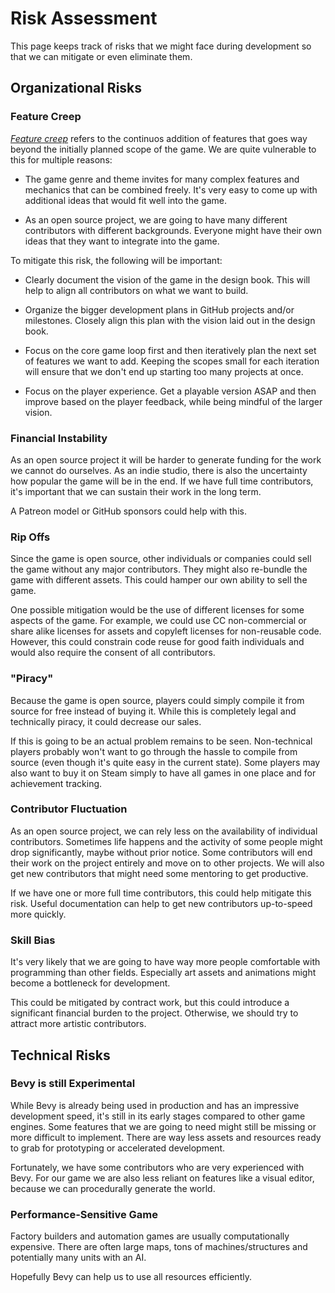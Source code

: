 # Risk Assessment

This page keeps track of risks that we might face during development so that we can mitigate or even eliminate them.

## Organizational Risks

### Feature Creep

[_Feature creep_](https://en.wikipedia.org/wiki/Feature_creep) refers to the continuos addition of features that goes way beyond the initially planned scope of the game.
We are quite vulnerable to this for multiple reasons:

- The game genre and theme invites for many complex features and mechanics that can be combined freely.
  It's very easy to come up with additional ideas that would fit well into the game.

- As an open source project, we are going to have many different contributors with different backgrounds.
  Everyone might have their own ideas that they want to integrate into the game.

To mitigate this risk, the following will be important:

- Clearly document the vision of the game in the design book.
  This will help to align all contributors on what we want to build.

- Organize the bigger development plans in GitHub projects and/or milestones.
  Closely align this plan with the vision laid out in the design book.

- Focus on the core game loop first and then iteratively plan the next set of features we want to add.
  Keeping the scopes small for each iteration will ensure that we don't end up starting too many projects at once.

- Focus on the player experience.
  Get a playable version ASAP and then improve based on the player feedback, while being mindful of the larger vision.

### Financial Instability

As an open source project it will be harder to generate funding for the work we cannot do ourselves.
As an indie studio, there is also the uncertainty how popular the game will be in the end.
If we have full time contributors, it's important that we can sustain their work in the long term.

A Patreon model or GitHub sponsors could help with this.

### Rip Offs

Since the game is open source, other individuals or companies could sell the game without any major contributors.
They might also re-bundle the game with different assets.
This could hamper our own ability to sell the game.

One possible mitigation would be the use of different licenses for some aspects of the game.
For example, we could use CC non-commercial or share alike licenses for assets and copyleft licenses for non-reusable code.
However, this could constrain code reuse for good faith individuals and would also require the consent of all contributors.

### "Piracy"

Because the game is open source, players could simply compile it from source for free instead of buying it.
While this is completely legal and technically piracy, it could decrease our sales.

If this is going to be an actual problem remains to be seen.
Non-technical players probably won't want to go through the hassle to compile from source
(even though it's quite easy in the current state).
Some players may also want to buy it on Steam simply to have all games in one place and for achievement tracking.

### Contributor Fluctuation

As an open source project, we can rely less on the availability of individual contributors.
Sometimes life happens and the activity of some people might drop significantly, maybe without prior notice.
Some contributors will end their work on the project entirely and move on to other projects.
We will also get new contributors that might need some mentoring to get productive.

If we have one or more full time contributors, this could help mitigate this risk.
Useful documentation can help to get new contributors up-to-speed more quickly.

### Skill Bias

It's very likely that we are going to have way more people comfortable with programming than other fields.
Especially art assets and animations might become a bottleneck for development.

This could be mitigated by contract work, but this could introduce a significant financial burden to the project.
Otherwise, we should try to attract more artistic contributors.

## Technical Risks

### Bevy is still Experimental

While Bevy is already being used in production and has an impressive development speed,
it's still in its early stages compared to other game engines.
Some features that we are going to need might still be missing or more difficult to implement.
There are way less assets and resources ready to grab for prototyping or accelerated development.

Fortunately, we have some contributors who are very experienced with Bevy.
For our game we are also less reliant on features like a visual editor,
because we can procedurally generate the world.

### Performance-Sensitive Game

Factory builders and automation games are usually computationally expensive.
There are often large maps, tons of machines/structures and potentially many units with an AI.

Hopefully Bevy can help us to use all resources efficiently.
